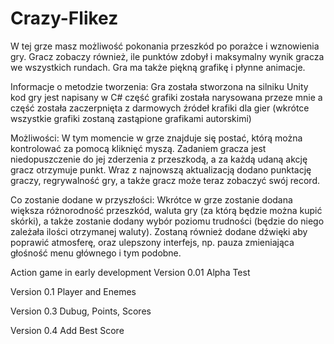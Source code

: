 # Crazy-Flikez
W tej grze masz możliwość pokonania przeszkód po porażce i wznowienia gry. Gracz zobaczy również, ile punktów zdobył i maksymalny wynik gracza we wszystkich rundach. Gra ma także piękną grafikę i płynne animacje.

Informacje o metodzie tworzenia:
 Gra została stworzona na silniku Unity kod gry jest napisany w C# część grafiki została narysowana przeze mnie a część została zaczerpnięta z darmowych źródeł krafiki dla gier (wkrótce wszystkie grafiki zostaną zastąpione grafikami autorskimi)

Możliwości: 
W tym momencie w grze znajduje się postać, którą można kontrolować za pomocą kliknięć myszą. Zadaniem gracza jest niedopuszczenie do jej zderzenia z przeszkodą, a za każdą udaną akcję gracz otrzymuje punkt. Wraz z najnowszą aktualizacją dodano punktację graczy, regrywalność gry, a także gracz może teraz zobaczyć swój record.

Co zostanie dodane w przyszłości:
Wkrótce w grze zostanie dodana większa różnorodność przeszkód, waluta gry (za którą będzie można kupić skórki), a także zostanie dodany wybór poziomu trudności (będzie do niego zależała ilości otrzymanej waluty). Zostaną również dodane dźwięki aby poprawić atmosferę, oraz ulepszony interfejs, np. pauza zmieniająca głośność menu głównego i tym podobne.


Action game in early development
Version 0.01 Alpha Test

Version 0.1 Player and Enemes

Version 0.3 Dubug, Points, Scores

Version 0.4 Add Best Score
